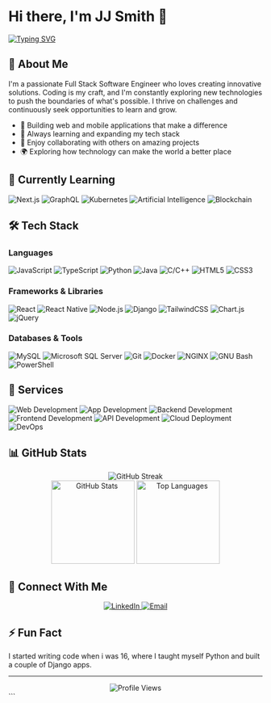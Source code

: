 # Hi there, I'm JJ Smith 👋

[![Typing SVG](https://readme-typing-svg.demolab.com/?lines=Full+Stack+Software+Engineer;Always+learning+new+technologies;Let's+Create+Something+Great!!&font=Fira%20Code&center=false&width=500&height=45&color=f75c7e&vCenter=true&size=22&pause=1000)](https://git.io/typing-svg)

## 💫 About Me

I'm a passionate Full Stack Software Engineer who loves creating innovative solutions. Coding is my craft, and I'm constantly exploring new technologies to push the boundaries of what's possible. I thrive on challenges and continuously seek opportunities to learn and grow.

- 🚀 Building web and mobile applications that make a difference
- 🌱 Always learning and expanding my tech stack
- 🤝 Enjoy collaborating with others on amazing projects
- 🌍 Exploring how technology can make the world a better place

## 🔭 Currently Learning

<p>
  <img src="https://img.shields.io/badge/Next.js-000000?style=for-the-badge&logo=nextdotjs&logoColor=white" alt="Next.js" />
  <img src="https://img.shields.io/badge/GraphQL-E10098?style=for-the-badge&logo=graphql&logoColor=white" alt="GraphQL" />
  <img src="https://img.shields.io/badge/Kubernetes-326CE5?style=for-the-badge&logo=kubernetes&logoColor=white" alt="Kubernetes" />
  <img src="https://img.shields.io/badge/AI-FF6F00?style=for-the-badge&logo=tensorflow&logoColor=white" alt="Artificial Intelligence" />
  <img src="https://img.shields.io/badge/Blockchain-3C3C3D?style=for-the-badge&logo=ethereum&logoColor=white" alt="Blockchain" />
</p>

## 🛠️ Tech Stack

### Languages
<p>
  <img src="https://img.shields.io/badge/JavaScript-F7DF1E?style=for-the-badge&logo=javascript&logoColor=black" alt="JavaScript" />
  <img src="https://img.shields.io/badge/TypeScript-3178C6?style=for-the-badge&logo=typescript&logoColor=white" alt="TypeScript" />
  <img src="https://img.shields.io/badge/Python-3776AB?style=for-the-badge&logo=python&logoColor=white" alt="Python" />
  <img src="https://img.shields.io/badge/Java-007396?style=for-the-badge&logo=java&logoColor=white" alt="Java" />
  <img src="https://img.shields.io/badge/C/C++-00599C?style=for-the-badge&logo=c&logoColor=white" alt="C/C++" />
  <img src="https://img.shields.io/badge/HTML5-E34F26?style=for-the-badge&logo=html5&logoColor=white" alt="HTML5" />
  <img src="https://img.shields.io/badge/CSS3-1572B6?style=for-the-badge&logo=css3&logoColor=white" alt="CSS3" />
</p>

### Frameworks & Libraries
<p>
  <img src="https://img.shields.io/badge/React-61DAFB?style=for-the-badge&logo=react&logoColor=black" alt="React" />
  <img src="https://img.shields.io/badge/React_Native-61DAFB?style=for-the-badge&logo=react&logoColor=black" alt="React Native" />
  <img src="https://img.shields.io/badge/Node.js-339933?style=for-the-badge&logo=nodedotjs&logoColor=white" alt="Node.js" />
  <img src="https://img.shields.io/badge/Django-092E20?style=for-the-badge&logo=django&logoColor=white" alt="Django" />
  <img src="https://img.shields.io/badge/TailwindCSS-06B6D4?style=for-the-badge&logo=tailwindcss&logoColor=white" alt="TailwindCSS" />
  <img src="https://img.shields.io/badge/Chart.js-FF6384?style=for-the-badge&logo=chartdotjs&logoColor=white" alt="Chart.js" />
  <img src="https://img.shields.io/badge/jQuery-0769AD?style=for-the-badge&logo=jquery&logoColor=white" alt="jQuery" />
</p>

### Databases & Tools
<p>
  <img src="https://img.shields.io/badge/MySQL-4479A1?style=for-the-badge&logo=mysql&logoColor=white" alt="MySQL" />
  <img src="https://img.shields.io/badge/MS_SQL-CC2927?style=for-the-badge&logo=microsoftsqlserver&logoColor=white" alt="Microsoft SQL Server" />
  <img src="https://img.shields.io/badge/Git-F05032?style=for-the-badge&logo=git&logoColor=white" alt="Git" />
  <img src="https://img.shields.io/badge/Docker-2496ED?style=for-the-badge&logo=docker&logoColor=white" alt="Docker" />
  <img src="https://img.shields.io/badge/NGINX-009639?style=for-the-badge&logo=nginx&logoColor=white" alt="NGINX" />
  <img src="https://img.shields.io/badge/Bash-4EAA25?style=for-the-badge&logo=gnubash&logoColor=white" alt="GNU Bash" />
  <img src="https://img.shields.io/badge/PowerShell-5391FE?style=for-the-badge&logo=powershell&logoColor=white" alt="PowerShell" />
</p>

## 🌟 Services
<p>
  <img src="https://img.shields.io/badge/Web_Development-E34F26?style=for-the-badge&logo=html5&logoColor=white" alt="Web Development" />
  <img src="https://img.shields.io/badge/App_Development-3DDC84?style=for-the-badge&logo=android&logoColor=white" alt="App Development" />
  <img src="https://img.shields.io/badge/Backend_Development-339933?style=for-the-badge&logo=node.js&logoColor=white" alt="Backend Development" />
  <img src="https://img.shields.io/badge/Frontend_Development-61DAFB?style=for-the-badge&logo=react&logoColor=black" alt="Frontend Development" />
  <img src="https://img.shields.io/badge/API_Development-85EA2D?style=for-the-badge&logo=swagger&logoColor=black" alt="API Development" />
  <img src="https://img.shields.io/badge/Cloud_Deployment-232F3E?style=for-the-badge&logo=aws&logoColor=white" alt="Cloud Deployment" />
  <img src="https://img.shields.io/badge/DevOps-2496ED?style=for-the-badge&logo=docker&logoColor=white" alt="DevOps" />
</p>

## 📊 GitHub Stats

<div align="center">
  <img src="https://github-readme-streak-stats.herokuapp.com?user=XJ76&theme=tokyonight&hide_border=true" alt="GitHub Streak" />
</div>

<div align="center">
  <img src="https://github-readme-stats.vercel.app/api?username=XJ76&show_icons=true&count_private=true&hide_border=true&title_color=f75c7e&icon_color=f8d847&text_color=c9d1d9&bg_color=0d1117" alt="GitHub Stats" height="165" />
  <img src="https://github-readme-stats.vercel.app/api/top-langs/?username=XJ76&layout=compact&hide_border=true&title_color=f75c7e&text_color=c9d1d9&bg_color=0d1117" alt="Top Languages" height="165" />
</div>

## 🤝 Connect With Me

<p align="center">
  <a href="https://zw.linkedin.com/in/joshua-j-smith-5338041b8">
    <img src="https://img.shields.io/badge/LinkedIn-0077B5?style=for-the-badge&logo=linkedin&logoColor=white" alt="LinkedIn" />
  </a>
  <a href="mailto:joshjsmithjr@outlook.com">
    <img src="https://img.shields.io/badge/Email-0078D4?style=for-the-badge&logo=microsoft-outlook&logoColor=white" alt="Email" />
  </a>
</p>

## ⚡ Fun Fact

I started writing code when i was 16, where I taught myself Python and built a couple of Django apps.

---

<div align="center">
  <img src="https://komarev.com/ghpvc/?username=XJ76&color=blueviolet&style=flat-square&label=Profile+Views" alt="Profile Views" />
</div>
```



<Actions>
  <Action name="Add project showcase section" description="Add a section highlighting your best projects with links and descriptions" />
  <Action name="Include GitHub contribution graph" description="Add your GitHub contribution graph to show your activity" />
  <Action name="Add custom GitHub metrics" description="Include more detailed GitHub metrics using GitHub Readme Stats" />
  <Action name="Create a skills progress bar" description="Add visual progress bars to show proficiency levels in different skills" />
  <Action name="Add blog posts section" description="Include a dynamic section that shows your latest blog posts if you write any" />
</Actions>

```

